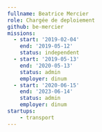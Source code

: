 ```yaml
---
fullname: Beatrice Mercier
role: Chargée de deploiement
github: be-mercier
missions:
  - start: '2019-02-04'
    end: '2019-05-12'
    status: independent
  - start: '2019-05-13'
    end: '2020-05-13'
    status: admin
    employer: dinum
  - start: '2020-06-15'
    end: '2023-06-14'
    status: admin
    employer: dinum
startups:
    - transport
---
```


